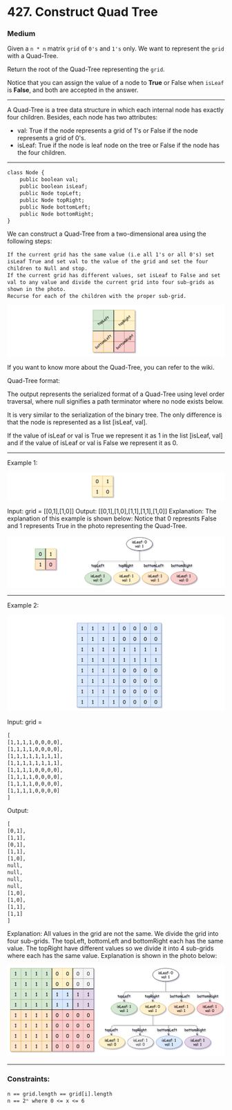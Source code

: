 # 427. Construct Quad Tree
### Medium

Given a `n * n` matrix `grid` of `0's` and `1's` only. We want to represent the `grid` with a Quad-Tree.

Return the root of the Quad-Tree representing the `grid`.

Notice that you can assign the value of a node to **True** or False when `isLeaf` is **False**, and both are accepted in the answer.

---

A Quad-Tree is a tree data structure in which each internal node has exactly four children. Besides, each node has two attributes:
    
- val: True if the node represents a grid of 1's or False if the node represents a grid of 0's.
- isLeaf: True if the node is leaf node on the tree or False if the node has the four children.

---
```
class Node {
    public boolean val;
    public boolean isLeaf;
    public Node topLeft;
    public Node topRight;
    public Node bottomLeft;
    public Node bottomRight;
}
```

We can construct a Quad-Tree from a two-dimensional area using the following steps:

    If the current grid has the same value (i.e all 1's or all 0's) set isLeaf True and set val to the value of the grid and set the four children to Null and stop.
    If the current grid has different values, set isLeaf to False and set val to any value and divide the current grid into four sub-grids as shown in the photo.
    Recurse for each of the children with the proper sub-grid.

!["new top"](new_top.png)

If you want to know more about the Quad-Tree, you can refer to the wiki.

Quad-Tree format:

The output represents the serialized format of a Quad-Tree using level order traversal, where null signifies a path terminator where no node exists below.

It is very similar to the serialization of the binary tree. The only difference is that the node is represented as a list [isLeaf, val].

If the value of isLeaf or val is True we represent it as 1 in the list [isLeaf, val] and if the value of isLeaf or val is False we represent it as 0.

---

Example 1:

!["Example One"](grid1.png)

Input: grid = [[0,1],[1,0]]
Output: [[0,1],[1,0],[1,1],[1,1],[1,0]]
Explanation: The explanation of this example is shown below:
Notice that 0 represnts False and 1 represents True in the photo representing the Quad-Tree.

!["Tree One"](e1tree.png)

---

Example 2:

!["Example Two"](e2mat.png)

Input: grid = 
```
[
[1,1,1,1,0,0,0,0],
[1,1,1,1,0,0,0,0],
[1,1,1,1,1,1,1,1],
[1,1,1,1,1,1,1,1],
[1,1,1,1,0,0,0,0],
[1,1,1,1,0,0,0,0],
[1,1,1,1,0,0,0,0],
[1,1,1,1,0,0,0,0]
]
```
Output:
```
[
[0,1],
[1,1],
[0,1],
[1,1],
[1,0],
null,
null,
null,
null,
[1,0],
[1,0],
[1,1],
[1,1]
]
```
Explanation: All values in the grid are not the same. We divide the grid into four sub-grids.
The topLeft, bottomLeft and bottomRight each has the same value.
The topRight have different values so we divide it into 4 sub-grids where each has the same value.
Explanation is shown in the photo below:

!["Tree Two"](e2tree.png)

---

 

### Constraints:

    n == grid.length == grid[i].length
    n == 2ⁿ where 0 <= x <= 6